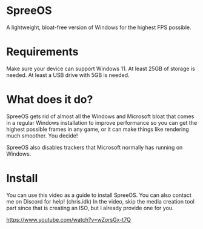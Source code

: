 # SpreeOS
A lightweight, bloat-free version of Windows for the highest FPS possible.

# Requirements
Make sure your device can support Windows 11.
At least 25GB of storage is needed.
At least a USB drive with 5GB is needed.

# What does it do?
SpreeOS gets rid of almost all the Windows and Microsoft bloat that comes in a regular Windows installation to improve performance so you can get the highest
possible frames in any game, or it can make things like rendering much smoother. You decide!

SpreeOS also disables trackers that Microsoft normally has running on Windows.

# Install

You can use this video as a guide to install SpreeOS. You can also contact me on Discord for help! (chris.idk)
In the video, skip the media creation tool part since that is creating an ISO, but I already provide one for you.

https://www.youtube.com/watch?v=wZorsGx-t7Q
